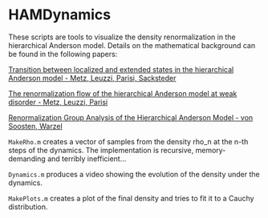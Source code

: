 # HAMDynamics

These scripts are tools to visualize the density renormalization in the hierarchical Anderson model. Details on the mathematical background can be found in the following papers:

[Transition between localized and extended states in the hierarchical Anderson model - Metz, Leuzzi, Parisi, Sacksteder](https://arxiv.org/abs/1303.2012)

[The renormalization flow of the hierarchical Anderson model at weak disorder - Metz, Leuzzi, Parisi](https://arxiv.org/abs/1311.0780)

[Renormalization Group Analysis of the Hierarchical Anderson Model - von Soosten, Warzel](https://arxiv.org/abs/1608.01602)

`MakeRho.m` creates a vector of samples from the density rho_n at the n-th steps of the dynamics. The implementation is recursive, memory-demanding and terribly inefficient...

`Dynamics.m` produces a video showing the evolution of the density under the dynamics.

`MakePlots.m` creates a plot of the final density and tries to fit it to a Cauchy distribution.